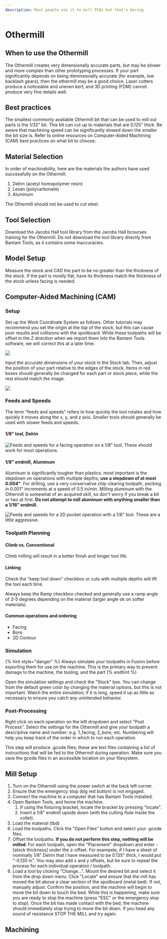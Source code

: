 ```yaml
---
description: Most people use it to mill PCBs but that's boring
---
```


# Othermill

## When to use the Othermill

The Othermill creates very dimensionally accurate parts, but may be slower and more complex than other prototyping processes. If your part significantly depends on being diemnsionally accurate \(for example, low backlash gears\), then the othermill may be a good choice. Laser cutters produce a noticeable and uneven kerf, and 3D printing \(FDM\) cannot produce very fine details well.

## Best practices

The smallest commonly available Othermill bit that can be used to mill out parts is the 1/32" bit. This bit can cut up to materials that are 0.125" thick. Be aware that machining speed can be significantly slowed down the smaller the bit size is. Refer to online resources on Computer-Aided Machining \(CAM\) best practices on what bit to choose.

## Material Selection

In order of machinability, here are the materials the authors have used successfully on the Othermill:

1. Delrin \(acetyl homopolymer resin\)
2. Lexan \(polycarbonate\)
3. Aluminum

The Othermill should not be used to cut steel.

## Tool Selection

Download the Jacobs Hall tool library from the Jacobs Hall bcourses training for the Othermill. Do not download the tool library directly from Bantam Tools, as it contains some inaccuracies.

## Model Setup

Measure the stock and CAD the part to be no greater than the thickness of the stock. If the part is mostly flat, have its thickness match the thickness of the stock unless facing is needed.

## Computer-Aided Machining \(CAM\)

### Setup

Set up the Work Coordinate System as follows. Other tutorials may recommend you set the origin at the _top_ of the stock, but this can cause poor results and collisions with the spoilboard. While these toolpaths will be offset in the Z direction when we import them into the Bantam Tools software, we will correct this at a later time.

![](../../../.gitbook/assets/setup.png)

Input the accurate dimensions of your stock in the Stock tab. Then, adjust the position of your part relative to the edges of the stock. Items in red boxes should generally be changed for each part or stock piece, while the rest should match the image.

![](../../../.gitbook/assets/setup2.png)

### Feeds and Speeds

The term "feeds and speeds" refers to how quickly the tool rotates and how quickly it moves along the x, y, and z axis. Smaller tools should generally be used with slower feeds and speeds.

#### 1/8" tool, Delrin

![Feeds and speeds for a facing operation on a 1/8&quot; tool. These should work for most operations.](../../../.gitbook/assets/feedspeed.png)

#### 1/8" endmill, Aluminum

Aluminum is significantly tougher than plastics. most important is the stepdown on operations with multiple depths; **use a stepdown of at most 0.004"**. For drilling, use a very conservative chip clearing toolpath, pecking in 0.001" increments at a speed of 0.5 in/min. Milling aluminum with the Othermill is somewhat of an acquired skill, so don't worry if you break a bit or two at first. **Do not attempt to mill aluminum with anything smaller than a 1/16" endmill.**

![Feeds and speeds for a 2D pocket operation with a 1/8&quot; tool. These are a little aggressive.](../../../.gitbook/assets/feeds_al.png)

### Toolpath Planning

#### Climb vs. Conventional

Climb milling will result in a better finish and longer tool life.

#### Linking

Check the "keep tool down" checkbox or cuts with multiple depths will lift the tool each time.

Always keep the Ramp checkbox checked and generally use a ramp angle of 3-5 degrees depending on the material \(larger angle ok on softer materials\).

#### Common operations and ordering

* Facing
* Bore
* 2D Contour

### Simulation

{% hint style="danger" %}
Always simulate your toolpaths in Fusion before exporting them for use on the machine. This is the primary way to prevent damage to the machine, the tooling, and the part
{% endhint %}

Open the simulation settings and check the "Stock" box. You can change from the default green color by changing the material options, but this is not important. Watch the entire simulation; if it is long, speed it up as little as necessary to ensure you catch any unintended behavior.

### Post-Processing

Right click on each operation on the left dropdown and select "Post Process". Select the settings for the Othermill and give your toolpath a descriptive name and number: e.g. 1\_facing, 2\_bore, etc. Numbering will help you keep track of the order in which to run each operation.

This step will produce .gcode files; these are text files containing a list of instructions that will be fed to the Othermill during operation. Make sure you save the gcode files in an accessible location on your filesystem.

## Mill Setup

1. Turn on the Othermill using the power switch at the back left corner.
2. Ensure that the emergency stop \(big red button\) is not engaged.
3. Connect the machine to a computer that has Bantam Tools installed.
4. Open Bantam Tools, and home the machine.
   1. If using the fixturing bracket, locate the bracket by pressing "locate".
   2. Insert a 1/8" endmill upside down \(with the cutting flute inside the collet\).
5. Load the material \(tbd\)
6. Load the toolpaths. Click the "Open Files" button and select your .gcode files.
7. Offset the toolpaths. **If you do not perform this step, nothing will be milled**. For each toolpath, open the "Placement" dropdown and enter -\[stock thickness\] under the z-offset. For exampele, if I have a sheet of nominally 1/8" Delrin that I have measured to be 0.135" thick, I would put "-0.130 in". You may also add x and y offsets, but be sure to repeat the process for each individual operation / toolpath.
8. Load a tool by clicking "Change...". Mount the desired bit and select it from the drop down menu. Click "Locate" and ensure that the mill has moved the bit above a clear section of the spoilboard \(metal bed\). If not, manually adjust. Confirm the position, and the machine will begin to move the bit down to touch the bed. While this is happening, make sure you are ready to stop the machine \(press "ESC" or the emergency stop to stop\). Once the bit has made contact with the bed, the machine should immediately stop trying to move the bit down. If you head any sound of resistance STOP THE MILL and try again.



## Machining

